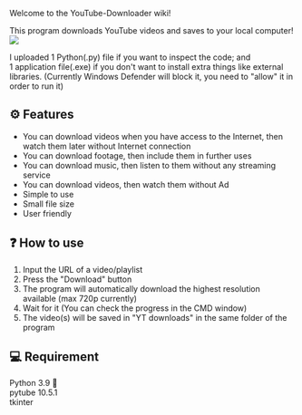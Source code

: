 Welcome to the YouTube-Downloader wiki!

This program downloads YouTube videos and saves to your local computer!  
![](https://cdn1.iconfinder.com/data/icons/google_jfk_icons_by_carlosjj/128/youtube.png)

I uploaded 1 Python(.py) file if you want to inspect the code; and  
           1 application file(.exe) if you don't want to install extra things like external libraries. (Currently Windows Defender will block it, you need to "allow" it in order            to run it)  

## ⚙ Features
* You can download videos when you have access to the Internet, then watch them later without Internet connection  
* You can download footage, then include them in further uses  
* You can download music, then listen to them without any streaming service  
* You can download videos, then watch them without Ad  
* Simple to use  
* Small file size  
* User friendly  
  

## ❓ How to use
1. Input the URL of a video/playlist
2. Press the "Download" button
3. The program will automatically download the highest resolution available (max 720p currently)
4. Wait for it (You can check the progress in the CMD window)
5. The video(s) will be saved in "YT downloads" in the same folder of the program


## 💻 Requirement
Python 3.9  🐍  
pytube 10.5.1  
tkinter  







